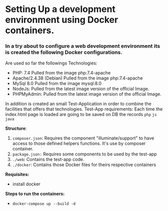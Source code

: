 # Setting Up a development environment using Docker containers.

### In a try about to configure a web development environment its is created the following Docker configurations.

Are used so far the followings Technologies: 
- PHP: 7.4 Pulled from the image php:7.4-apache 
- Apache/2.4.38 (Debian) Pulled from the image php:7.4-apache
- MySql 8.0 Pulled from the image mysql:8.0
- NodeJs: Pulled from the latest image version of the official Image.  
- PHPMyAdmin: Pulled from the latest image version of the official Image.


In addition is created an small Test-Application in order to combine the facilities that offers that technologies.
Test-App requirements: 
Each time the index.html page is loaded are going to be saved on DB the records `php` `js` `java` 


**Structure**:

1. `composer.json`: Requires the component "illuminate/support" to have access to those defined helpers functions. It's use 
by composer container.
2. `package.json:` Requires some components to be used by the test-app
3. `./web`: Contains the test-app code.  
4. `./docker`: Contains those Docker files for theirs respective containers


**Requisites:** 
- install docker 

**Steps to run the containers:**
- `docker-compose up --build -d`
